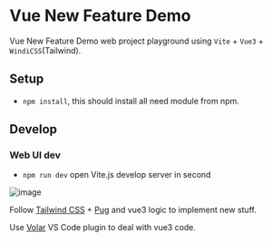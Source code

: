 # Vue New Feature Demo

Vue New Feature Demo web project playground using `Vite` + `Vue3` + `WindiCSS`(Tailwind).

## Setup

- `npm install`, this should install all need module from npm.

## Develop

### Web UI dev

- `npm run dev` open Vite.js develop server in second

![image](https://user-images.githubusercontent.com/79894563/124779755-9d1c2580-df74-11eb-83e6-ede60def6f37.png)

Follow [Tailwind CSS](https://tailwindcss.com/) + [Pug](https://pugjs.org/) and vue3 logic to implement new stuff.

Use [Volar](https://marketplace.visualstudio.com/items?itemName=johnsoncodehk.volar) VS Code plugin to deal with vue3 code.
